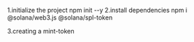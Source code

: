 1.initialize the project npm init --y
2.install dependencies npm i @solana/web3.js @solana/spl-token

3.creating a mint-token 